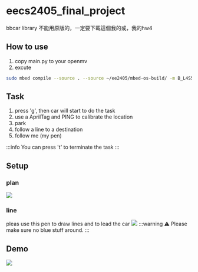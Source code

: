 # eecs2405_final_project  

bbcar  library 不能用原版的，一定要下載這個我的或，我的hw4
## How to use
1. copy main.py to your openmv
2.  excute 
 ```bash
sudo mbed compile --source . --source ~/ee2405/mbed-os-build/ -m B_L4S5I_IOT01A -t GCC_ARM -f 
```
## Task
1. press 'g', then car will start to do the task
1. use a AprilTag and PING to calibrate the location
2. park
3. follow a line to a destination
4. follow me  (my pen)
 
:::info
You can press 't' to terminate the task
:::
## Setup
### plan
![](https://i.imgur.com/gw2GOYA.jpg)
### line
pleas use this pen to draw lines and to lead the car
![](https://i.imgur.com/een7sSy.jpg)
:::warning
:warning:  Please make sure no blue stuff around.
:::


## Demo
<!-- [![](https://i.imgur.com/nDdGgU5.png)](https://drive.google.com/file/d/17LJlf10qERkdlbz8jkuX2q_cXuTPOrw9/view?usp=sharing) -->
[![](https://i.imgur.com/nDdGgU5.png)](
https://drive.google.com/file/d/17przmbG0mk4DgGyXy_5fjyepB2RLJYL1/view?usp=sharing)
